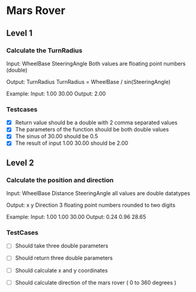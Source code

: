 # Mars Rover

## Level 1

### Calculate the TurnRadius

Input: WheelBase SteeringAngle
Both values are floating point numbers (double)

Output: TurnRadius
TurnRadius = WheelBase / sin(SteeringAngle)

Example:
Input: 1.00 30.00
Output: 2.00

 ### Testcases
-[X] Return value should be a double with 2 comma separated values
-[X] The parameters of the function should be both double values 
-[X] The sinus of 30.00 should be 0.5
-[X] The result of input 1.00 30.00 should be 2.00

## Level 2 
### Calculate the position and direction
Input: WheelBase Distance SteeringAngle
all values are double datatypes

Output: x y Direction
3 floating point numbers rounded to two digits

Example:
Input: 1.00 1.00 30.00
Output: 0.24 0.96 28.65

### TestCases

-[ ] Should take three double parameters
-[ ] Should return three double parameters
-[ ] Should calculate x and y coordinates
-[ ] Should calculate direction of the mars rover ( 0 to 360 degrees )

